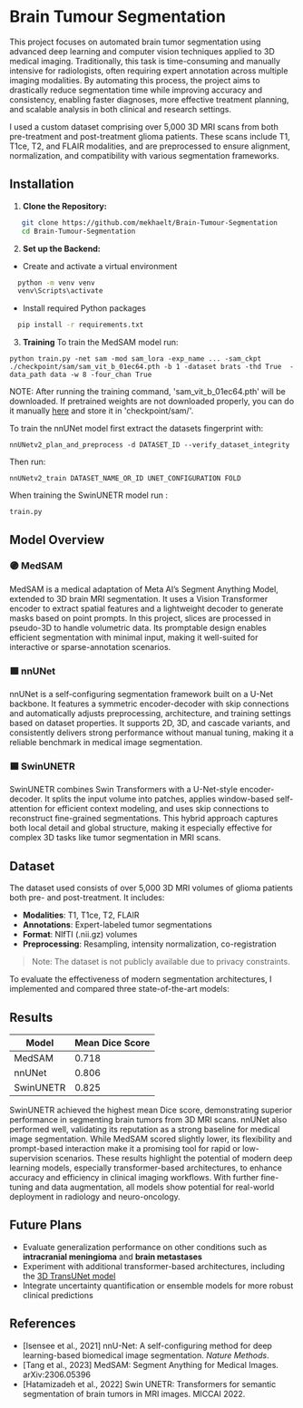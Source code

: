 # Brain Tumour Segmentation

This project focuses on automated brain tumor segmentation using advanced deep learning and computer vision techniques applied to 3D medical imaging. Traditionally, this task is time-consuming and manually intensive for radiologists, often requiring expert annotation across multiple imaging modalities. By automating this process, the project aims to drastically reduce segmentation time while improving accuracy and consistency, enabling faster diagnoses, more effective treatment planning, and scalable analysis in both clinical and research settings.

I used a custom dataset comprising over 5,000 3D MRI scans from both pre-treatment and post-treatment glioma patients. These scans include T1, T1ce, T2, and FLAIR modalities, and are preprocessed to ensure alignment, normalization, and compatibility with various segmentation frameworks.

## Installation

1. **Clone the Repository:**
```bash
   git clone https://github.com/mekhaelt/Brain-Tumour-Segmentation
   cd Brain-Tumour-Segmentation
```
2. **Set up the Backend:**
- Create and activate a virtual environment
```bash
  python -m venv venv
  venv\Scripts\activate
```
- Install required Python packages
```bash
  pip install -r requirements.txt
```
3. **Training**
To train the MedSAM model run:
```
python train.py -net sam -mod sam_lora -exp_name ... -sam_ckpt ./checkpoint/sam/sam_vit_b_01ec64.pth -b 1 -dataset brats -thd True  -data_path data -w 8 -four_chan True 
```
NOTE: After running the training command, 'sam_vit_b_01ec64.pth' will be downloaded. If pretrained weights are not downloaded properly, you can do it manually [here](https://dl.fbaipublicfiles.com/segment_anything/sam_vit_b_01ec64.pth) and store it in 'checkpoint/sam/'.

To train the nnUNet model first extract the datasets fingerprint with:
```
nnUNetv2_plan_and_preprocess -d DATASET_ID --verify_dataset_integrity
```
Then run:
```
nnUNetv2_train DATASET_NAME_OR_ID UNET_CONFIGURATION FOLD
```
When training the SwinUNETR model run :
```
train.py
```

## Model Overview

### 🟣 MedSAM
MedSAM is a medical adaptation of Meta AI’s Segment Anything Model, extended to 3D brain MRI segmentation. It uses a Vision Transformer encoder to extract spatial features and a lightweight decoder to generate masks based on point prompts. In this project, slices are processed in pseudo-3D to handle volumetric data. Its promptable design enables efficient segmentation with minimal input, making it well-suited for interactive or sparse-annotation scenarios.

### 🟩 nnUNet
nnUNet is a self-configuring segmentation framework built on a U-Net backbone. It features a symmetric encoder-decoder with skip connections and automatically adjusts preprocessing, architecture, and training settings based on dataset properties. It supports 2D, 3D, and cascade variants, and consistently delivers strong performance without manual tuning, making it a reliable benchmark in medical image segmentation.

### 🟦 SwinUNETR
SwinUNETR combines Swin Transformers with a U-Net-style encoder-decoder. It splits the input volume into patches, applies window-based self-attention for efficient context modeling, and uses skip connections to reconstruct fine-grained segmentations. This hybrid approach captures both local detail and global structure, making it especially effective for complex 3D tasks like tumor segmentation in MRI scans.

## Dataset

The dataset used consists of over 5,000 3D MRI volumes of glioma patients both pre- and post-treatment. It includes:
- **Modalities**: T1, T1ce, T2, FLAIR
- **Annotations**: Expert-labeled tumor segmentations
- **Format**: NIfTI (.nii.gz) volumes
- **Preprocessing**: Resampling, intensity normalization, co-registration

> Note: The dataset is not publicly available due to privacy constraints.


To evaluate the effectiveness of modern segmentation architectures, I implemented and compared three state-of-the-art models:

## Results

| Model     | Mean Dice Score |
| --------- | --------------- |
| MedSAM    | 0.718           |
| nnUNet    | 0.806           |
| SwinUNETR | 0.825           |

SwinUNETR achieved the highest mean Dice score, demonstrating superior performance in segmenting brain tumors from 3D MRI scans. nnUNet also performed well, validating its reputation as a strong baseline for medical image segmentation. While MedSAM scored slightly lower, its flexibility and prompt-based interaction make it a promising tool for rapid or low-supervision scenarios. These results highlight the potential of modern deep learning models, especially transformer-based architectures, to enhance accuracy and efficiency in clinical imaging workflows. With further fine-tuning and data augmentation, all models show potential for real-world deployment in radiology and neuro-oncology.

## Future Plans

- Evaluate generalization performance on other conditions such as **intracranial meningioma** and **brain metastases**
- Experiment with additional transformer-based architectures, including the [3D TransUNet model](https://arxiv.org/pdf/2310.07781)
- Integrate uncertainty quantification or ensemble models for more robust clinical predictions

## References

- [Isensee et al., 2021] nnU-Net: A self-configuring method for deep learning-based biomedical image segmentation. *Nature Methods*.
- [Tang et al., 2023] MedSAM: Segment Anything for Medical Images. arXiv:2306.05396
- [Hatamizadeh et al., 2022] Swin UNETR: Transformers for semantic segmentation of brain tumors in MRI images. MICCAI 2022.







